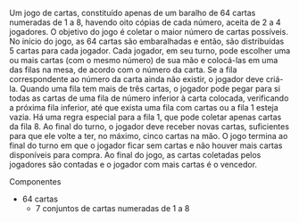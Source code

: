 Um jogo de cartas, constituído apenas de um baralho de 64 cartas numeradas de 1 a 8, havendo oito cópias de cada número, aceita de 2 a 4 jogadores. O objetivo do jogo é coletar o maior número de cartas possíveis. No início do jogo, as 64 cartas são embaralhadas e então, são distribuídas 5 cartas para cada jogador. Cada jogador, em seu turno, pode escolher uma ou mais cartas (com o mesmo número) de sua mão e colocá-las em uma das filas na mesa, de acordo com o número da carta. Se a fila correspondente ao número da carta ainda não existir, o jogador deve criá-la. Quando uma fila tem mais de três cartas, o jogador pode pegar para si todas as cartas de uma fila de número inferior à carta colocada, verificando a próxima fila inferior, até que exista uma fila com cartas ou a fila 1 esteja vazia. Há uma regra especial para a fila 1, que pode coletar apenas cartas da fila 8. Ao final do turno, o jogador deve receber novas cartas, suficientes para que ele volte a ter, no máximo, cinco cartas na mão. O jogo termina ao final do turno em que o jogador ficar sem cartas e não houver mais cartas disponíveis para compra. Ao final do jogo, as cartas coletadas pelos jogadores são contadas e o jogador com mais cartas é o vencedor.

Componentes
- 64 cartas
    - 7 conjuntos de cartas numeradas de 1 a 8

